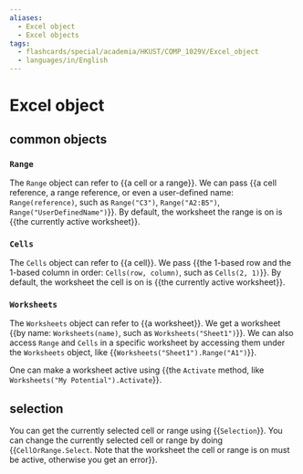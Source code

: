```yaml
---
aliases:
  - Excel object
  - Excel objects
tags:
  - flashcards/special/academia/HKUST/COMP_1029V/Excel_object
  - languages/in/English
---
```


# Excel object

## common objects

### `Range`

The `Range` object can refer to {{a cell or a range}}. We can pass {{a cell reference, a range reference, or even a user-defined name: `Range(reference)`, such as `Range("C3")`, `Range("A2:B5")`, `Range("UserDefinedName")`}}. By default, the worksheet the range is on is {{the currently active worksheet}}. <!--SR:!2024-02-19,14,290!2024-02-22,17,290!2024-02-21,16,290-->

### `Cells`

The `Cells` object can refer to {{a cell}}. We pass {{the 1-based row and the 1-based column in order: `Cells(row, column)`, such as `Cells(2, 1)`}}. By default, the worksheet the cell is on is {{the currently active worksheet}}. <!--SR:!2024-02-20,15,290!2024-02-16,11,270!2024-02-19,14,290-->

### `Worksheets`

The `Worksheets` object can refer to {{a worksheet}}. We get a worksheet {{by name: `Worksheets(name)`, such as `Worksheets("Sheet1")`}}. We can also access `Range` and `Cells` in a specific worksheet by accessing them under the `Worksheets` object, like {{`Worksheets("Sheet1").Range("A1")`}}. <!--SR:!2024-02-21,16,290!2024-02-20,15,290!2024-02-18,13,290-->

One can make a worksheet active using {{the `Activate` method, like `Worksheets("My Potential").Activate`}}. <!--SR:!2024-02-22,17,290-->

## selection

You can get the currently selected cell or range using {{`Selection`}}. You can change the currently selected cell or range by doing {{`CellOrRange.Select`. Note that the worksheet the cell or range is on must be active, otherwise you get an error}}. <!--SR:!2024-02-18,13,290!2024-02-19,14,290-->
